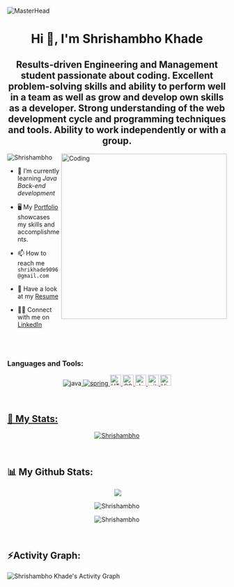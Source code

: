 ![MasterHead](https://scand.com/wp-content/uploads/2020/05/Java-KV2.jpg)

<h1 align="center">Hi 👋, I'm Shrishambho Khade</h1>
<h2 align="center">Results-driven Engineering and Management student passionate about coding. Excellent problem-solving skills and ability to perform well in a team as well as grow and develop own skills as a developer. Strong understanding of the web development cycle and programming techniques and tools. Ability to work independently or with a group.
</h2>

<img align="right" alt="Coding" width="380" src="https://camo.githubusercontent.com/40165a147c3dcea0fa1db780bb533fc5f98546ccfb9d5d05ddb2f429277f5348/68747470733a2f2f616e616c7974696373696e6469616d61672e636f6d2f77702d636f6e74656e742f75706c6f6164732f323031382f31322f646576656c6f7065722d6472696262626c652e676966"/>

<p align="left"> <img src="https://komarev.com/ghpvc/?username=Shrishambho&label=Profile%20views&color=0e75b6&style=flat" alt="Shrishambho" /> </p>

- 🌱 I’m currently learning *Java Back-end development*


- 🖥️ My <a target="_blank" href="https://shrishambho.github.io/">Portfolio</a> showcases my skills and accomplishments.
- 📫 How to reach me `shrikhade9096@gmail.com`

- 📄 Have a look at my [Resume](https://drive.google.com/file/d/1kyy_c9wtbkWuhIajWRK9VOe0W0TLk5hr/view?usp=share_link)

- 👨‍💻 Connect with me on [LinkedIn](https://www.linkedin.com/in/shrishambho-khade-a6a447227/)

<!-- - 💬 ask me about Java

- 😄 Pronouns: He/His -->


<br>
<br>

<h3 align="left">Languages and Tools:</h3>
<p align="center"><img src="https://img.shields.io/badge/java-%23ED8B00.svg?style=for-the-badge&logo=java&logoColor=white" alt="java" /><a href="https://www.java.com" target="_blank" rel="noreferrer"> <img src="https://img.shields.io/badge/spring-%236DB33F.svg?style=for-the-badge&logo=spring&logoColor=white" alt="spring" /> </a><a href="https://www.java.com" target="_blank" rel="noreferrer"> <img src="https://img.shields.io/badge/HTML5-282C34?logo=html5&logoColor=E34F26" alt="HTML5 logo" title="HTML5" height="25" /> </a><a href="https://www.java.com" target="_blank" rel="noreferrer"> <img src="https://img.shields.io/badge/CSS3-282C34?logo=css3&logoColor=1572B6" alt="CSS3 logo" title="CSS3" height="25" /> </a><a href="https://www.java.com" target="_blank" rel="noreferrer"> <img src="https://img.shields.io/badge/JavaScript-282C34?logo=javascript&logoColor=F7DF1E" alt="JavaScript logo" title="JavaScript" height="25" /> </a><a href="https://www.java.com" target="_blank" rel="noreferrer"> <a href="https://www.java.com" target="_blank" rel="noreferrer"> <img src="https://img.shields.io/badge/git-282C34?logo=git&logoColor=F05032" alt="git logo" title="git" height="25" /> </a><a href="https://www.java.com" target="_blank" rel="noreferrer"> <img src="https://img.shields.io/badge/VS%20Code-282C34?logo=visual-studio-code&logoColor=007ACC" alt="Visual Studio Code logo" title="Visual Studio Code" height="25" /> </p>

<br>

<h2 align="left">📄 My Stats:</h2>

<p align="center"> <a href="https://github.com/ryo-ma/github-profile-trophy"><img src="https://github-profile-trophy.vercel.app/?username=Shrishambho" alt="Shrishambho" /></a> </p>

<br>

<h2 align="left">📊 My Github Stats:</h2>

<p align="center">&nbsp;<img align="center" src="https://github-readme-stats.vercel.app/api/top-langs/?username=Shrishambho" /></p>
<p align="center"><img align="center" src="https://github-readme-stats.vercel.app/api?username=Shrishambho&show_icons=true" alt="Shrishambho" /></p>

<p align="center"><img align="center" src="https://github-readme-streak-stats.herokuapp.com/?user=Shrishambho" alt="Shrishambho" /></p>

<br>
<h2 align="left">⚡Activity Graph:</h2>
  <a><img alt="Shrishambho Khade's Activity Graph" src="https://github-readme-activity-graph.cyclic.app/graph?username=Shrishambho&theme=react-dark&hide_border=true" /></a>

<br>
